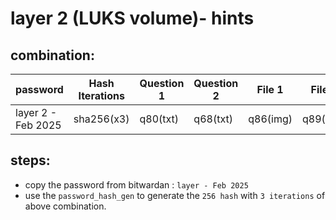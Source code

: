 # layer 2 (LUKS volume)- hints 

## combination:
password | Hash Iterations | Question 1 | Question 2 | File 1 | File 2 |
--- | --- | --- | --- |--- |--- |
layer 2 - Feb 2025 | sha256(x3) | q80(txt)  | q68(txt) | q86(img) | q89(key) |


## steps: 
- copy the password from bitwardan : `layer - Feb 2025`
- use the `password_hash_gen` to generate the `256 hash` with `3 iterations` of above combination.